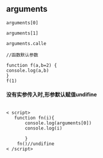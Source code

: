 
## arguments
````
arguments[0]

arguments[1]

arguments.calle

//函数默认参数

function f(a,b=2) {
console.log(a,b)
}
f(1)

````

#### 没有实参传入时,形参默认赋值undifine

```

< script>
   function fn(i){
       console.log(arguments[0])
       console.log(i)

       }
    fn()//undifine
< /script>

```
